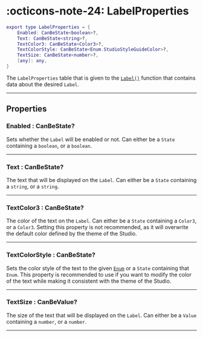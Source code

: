 <h1 class="api-header" markdown>
    <span class="api-icon" markdown>:octicons-note-24:</span>
    <span class="api-title">LabelProperties</span>
</h1>

```lua
export type LabelProperties = {
	Enabled: CanBeState<boolean>?,
	Text: CanBeState<string>?,
	TextColor3: CanBeState<Color3>?,
	TextColorStyle: CanBeState<Enum.StudioStyleGuideColor>?,
	TextSize: CanBeState<number>?,
	[any]: any,
}
```

The `LabelProperties` table that is given to the [`Label()`](../members/Label.md) function that contains data about the desired `Label`.

----

## Properties

<h3 markdown>
	Enabled
	<span class="api-property-type">
		: CanBeState<boolean>?
	</span>
</h3>

Sets whether the `Label` will be enabled or not. Can either be a `State` containing a `boolean`, or a `boolean`.

----

<h3 markdown>
	Text
	<span class="api-property-type">
		: CanBeState<string>?
	</span>
</h3>

The text that will be displayed on the `Label`. Can either be a `State` containing a `string`, or a `string`.

----

<h3 markdown>
	TextColor3
	<span class="api-property-type">
		: CanBeState<Color3>?
	</span>
</h3>

The color of the text on the `Label`. Can either be a `State` containing a `Color3`, or a `Color3`. Setting this property is not recommended, as it will overwrite the default color defined by the theme of the Studio.

----

<h3 markdown>
	TextColorStyle
	<span class="api-property-type">
		: CanBeState<Enum.StudioStyleGuideColor>?
	</span>
</h3>

Sets the color style of the text to the given [`Enum`](https://create.roblox.com/docs/reference/engine/enums/StudioStyleGuideColor) or a `State` containing that `Enum`. This property is recommended to use if you want to modify the color of the text while making it consistent with the theme of the Studio.

----

<h3 markdown>
	TextSize
	<span class="api-property-type">
		: CanBeValue<number>?
	</span>
</h3>

The size of the text that will be displayed on the `Label`. Can either be a `Value` containing a `number`, or a `number`.

----
